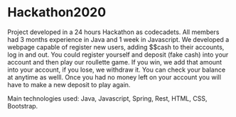# Hackathon2020

Project developed in a 24 hours Hackathon as codecadets.
All members had 3 months experience in Java and 1 week in Javascript.
We developed a webpage capable of register new users, adding $$cash to their accounts, log in and out. You could register yourself and deposit (fake cash) into your account and then play our roullette game. If you win, we add that amount into your account, if you lose, we withdraw it. You can check your balance at anytime as welll. Once you had no money left on your account you will have to make a new deposit to play again.

Main technologies used: Java, Javascript, Spring, Rest, HTML, CSS, Bootstrap.
